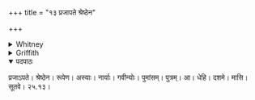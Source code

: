 +++
title = "१३ प्रजापते श्रेष्ठेन"

+++

<details><summary>Whitney</summary>

### Translation
13. O Prajāpati, with best etc. etc.

### Notes
The Anukr., though taking no notice of the extra syllable in 12 **a**,  
feels that it cannot pass over the two in 13 **a**, and defines  
accordingly, with mechanical correctness.
</details>

<details><summary>Griffith</summary>

O Lord of Life, Prajapati, within this woman's body lay A male germ with the noblest form for her in the tenth month to bear.
</details>

<details open><summary>पदपाठः</summary>

प्रजाऽपते। श्रेष्ठेन। रूपेण। अस्याः। नार्याः। गवीन्योः। पुमांसम्। पुत्रम्। आ। धेहि। दशमे। मासि। सूतवे। २५.१३।
</details>
